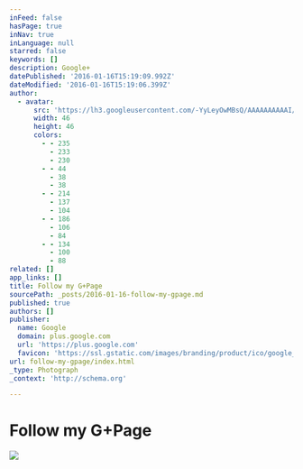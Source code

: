 ```yaml
---
inFeed: false
hasPage: true
inNav: true
inLanguage: null
starred: false
keywords: []
description: Google+
datePublished: '2016-01-16T15:19:09.992Z'
dateModified: '2016-01-16T15:19:06.399Z'
author:
  - avatar:
      src: 'https://lh3.googleusercontent.com/-YyLeyOwMBsQ/AAAAAAAAAAI/AAAAAAAAAAA/xkFtu3rL7HU/s46-c-k-no/photo.jpg'
      width: 46
      height: 46
      colors:
        - - 235
          - 233
          - 230
        - - 44
          - 38
          - 38
        - - 214
          - 137
          - 104
        - - 186
          - 106
          - 84
        - - 134
          - 100
          - 88
related: []
app_links: []
title: Follow my G+Page
sourcePath: _posts/2016-01-16-follow-my-gpage.md
published: true
authors: []
publisher:
  name: Google
  domain: plus.google.com
  url: 'https://plus.google.com'
  favicon: 'https://ssl.gstatic.com/images/branding/product/ico/google_plus_alldp.ico'
url: follow-my-gpage/index.html
_type: Photograph
_context: 'http://schema.org'

---
```

# Follow my G+Page
![](https://the-grid-user-content.s3-us-west-2.amazonaws.com/d8e37e18-f4a8-4ed1-a3dc-8927cf494ec0.gif)